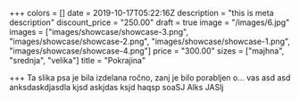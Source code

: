 +++
colors = []
date = 2019-10-17T05:22:16Z
description = "this is meta description"
discount_price = "250.00"
draft = true
image = "/images/6.jpg"
images = ["images/showcase/showcase-3.png", "images/showcase/showcase-2.png", "images/showcase/showcase-1.png", "images/showcase/showcase-4.png"]
price = "300.00"
sizes = ["majhna", "srednja", "velika"]
title = "Pokrajina"

+++
Ta slika psa je bila izdelana ročno, zanj je bilo porabljen o... vas  asd asd anksdaskdjasdla kjsd askjdas ksjd haqsp soaSJ Alks JASlj